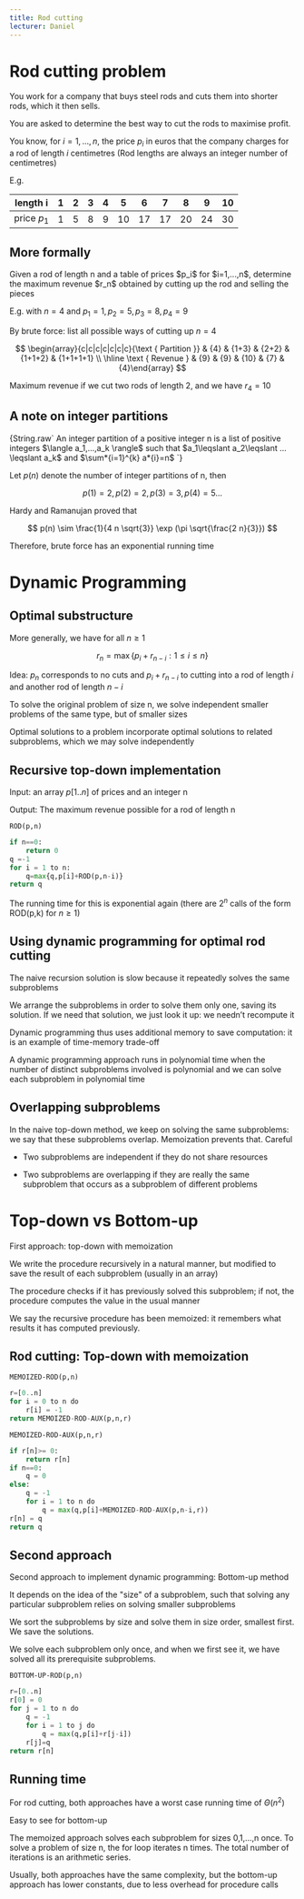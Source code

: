 ```yaml
---
title: Rod cutting
lecturer: Daniel
---
```


# Rod cutting problem

You work for a company that buys steel rods and cuts them into shorter
rods, which it then sells.

You are asked to determine the best way to cut the rods to maximise
profit.

You know, for $i=1,...,n$, the price $p_i$ in euros that the company
charges for a rod of length $i$ centimetres (Rod lengths are always an
integer number of centimetres)

E.g.

| length i    | 1   | 2   | 3   | 4   | 5   | 6   | 7   | 8   | 9   | 10  |
| ----------- | --- | --- | --- | --- | --- | --- | --- | --- | --- | --- |
| price $p_1$ | 1   | 5   | 8   | 9   | 10  | 17  | 17  | 20  | 24  | 30  |

## More formally

<Definition name="Rod cutting problem">
Given a rod of length n and a table of prices $p_i$ for $i=1,...,n$, determine the maximum revenue $r_n$ obtained by cutting up the rod and selling the pieces
</Definition>

E.g. with $n=4$ and $p_1=1, p_2=5, p_3=8, p_4=9$

By brute force: list all possible ways of cutting up $n=4$

$$
\begin{array}{c|c|c|c|c|c|c}{\text { Partition }} & {4} & {1+3} & {2+2} & {1+1+2} & {1+1+1+1} \\ \hline \text { Revenue } & {9} & {9} & {10} & {7} & {4}\end{array}
$$

Maximum revenue if we cut two rods of length 2, and we have $r_4=10$

## A note on integer partitions

<Definition name="Integer Partitions">
{String.raw`
An integer partition of a positive integer n is a list of positive integers $\langle a_1,...,a_k \rangle$ such that $a_1\leqslant a_2\leqslant ... \leqslant a_k$ and $\sum*{i=1}^{k} a*{i}=n$
`}
</Definition>

Let $p(n)$ denote the number of integer partitions of n, then

$$
p(1)=2, p(2)=2, p(3)=3, p(4)=5...
$$

Hardy and Ramanujan proved that

$$
p(n) \sim \frac{1}{4 n \sqrt{3}} \exp (\pi \sqrt{\frac{2 n}{3}})
$$

Therefore, brute force has an exponential running time

# Dynamic Programming

## Optimal substructure

More generally, we have for all $n\geqslant 1$

$$
r_{n}=\max \left\{p_{i}+r_{n-i}: 1 \leq i \leq n\right\}
$$

Idea: $p_n$
corresponds to no cuts and $p_i+r_{n-i}$ to cutting into a rod of length
$i$ and another rod of length $n-i$

To solve the original problem of size n, we solve independent smaller
problems of the same type, but of smaller sizes

<Definition name="Optimal Substructure">
Optimal solutions to a problem incorporate optimal solutions to related subproblems, which we may solve independently
</Definition>

## Recursive top-down implementation

Input: an array $p[1..n]$ of prices and an integer n

Output: The maximum revenue possible for a rod of length n

`ROD(p,n)`

```python
if n==0:
    return 0
q =-1
for i = 1 to n:
    q=max{q,p[i]+ROD(p,n-i)}
return q
```

The running time for this is exponential again (there are $2^n$ calls of
the form ROD(p,k) for $n\geqslant 1$)

## Using dynamic programming for optimal rod cutting

The naive recursion solution is slow because it repeatedly solves the
same subproblems

We arrange the subproblems in order to solve them only one, saving its
solution. If we need that solution, we just look it up: we needn’t
recompute it

Dynamic programming thus uses additional memory to save computation: it
is an example of time-memory trade-off

A dynamic programming approach runs in polynomial time when the number
of distinct subproblems involved is polynomial and we can solve each
subproblem in polynomial time

## Overlapping subproblems

In the naive top-down method, we keep on solving the same subproblems:
we say that these subproblems overlap. Memoization prevents that.
Careful

- Two subproblems are independent if they do not share resources

- Two subproblems are overlapping if they are really the same
  subproblem that occurs as a subproblem of different problems

# Top-down vs Bottom-up

First approach: top-down with memoization

We write the procedure recursively in a natural manner, but modified to
save the result of each subproblem (usually in an array)

The procedure checks if it has previously solved this subproblem; if
not, the procedure computes the value in the usual manner

We say the recursive procedure has been memoized: it remembers what
results it has computed previously.

## Rod cutting: Top-down with memoization

`MEMOIZED-ROD(p,n)`

```python
r=[0..n]
for i = 0 to n do
    r[i] = -1
return MEMOIZED-ROD-AUX(p,n,r)
```

`MEMOIZED-ROD-AUX(p,n,r)`

```python
if r[n]>= 0:
    return r[n]
if n==0:
    q = 0
else:
    q = -1
    for i = 1 to n do
        q = max(q,p[i]+MEMOIZED-ROD-AUX(p,n-i,r))
r[n] = q
return q
```

## Second approach

Second approach to implement dynamic programming: Bottom-up method

It depends on the idea of the "size" of a subproblem, such that solving
any particular subproblem relies on solving smaller subproblems

We sort the subproblems by size and solve them in size order, smallest
first. We save the solutions.

We solve each subproblem only once, and when we first see it, we have
solved all its prerequisite subproblems.

`BOTTOM-UP-ROD(p,n)`

```python
r=[0..n]
r[0] = 0
for j = 1 to n do
    q = -1
    for i = 1 to j do
        q = max(q,p[i]+r[j-i])
    r[j]=q
return r[n]
```

## Running time

For rod cutting, both approaches have a worst case running time of
$\Theta(n^2)$

Easy to see for bottom-up

The memoized approach solves each subproblem for sizes 0,1,...,n once.
To solve a problem of size n, the for loop iterates n times. The total
number of iterations is an arithmetic series.

Usually, both approaches have the same complexity, but the bottom-up
approach has lower constants, due to less overhead for procedure calls
